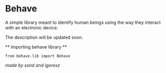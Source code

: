 # Behave

A simple library meant to identify human beings using the way they interact with an electronic device.

The description will be updated soon.


** Importing behave library **

`from behave.lib import Behave`


*made by ssnd and igorexz*
